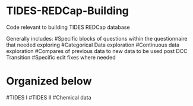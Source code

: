 # TIDES-REDCap-Building
Code relevant to building TIDES REDCap database

Generally includes:
  #Specific blocks of questions within the questionnaire that needed exploring
  #Categorical Data exploration
  #Continuous data exploration
  #Compares of previous data to new data to be used post DCC Transition
  #Specific edit fixes where needed


# Organized below
  #TIDES I
  #TIDES II
  #Chemical data
